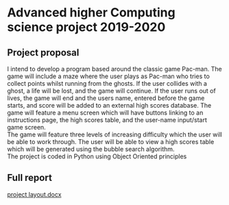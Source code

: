 # Advanced higher Computing science project 2019-2020
## Project proposal 
I intend to develop a program based around the classic game Pac-man. The game will include a maze where the user plays as Pac-man who tries to collect points whilst running from the ghosts. If the user collides with a ghost, a life will be lost, and the game will continue. If the user runs out of lives, the game will end and the users name, entered before the game starts, and score will be added to an external high scores database. The game will feature a menu screen which will have buttons linking to an instructions page, the high scores table, and the user-name input/start game screen. </br>
The game will feature three levels of increasing difficulty which the user will be able to work through. The user will be able to view a high scores table which will be generated using the bubble search algorithm.</br>
The project is coded in Python using Object Oriented principles</br>

## Full report
[project layout.docx](https://github.com/emmapetrie8/AH_Pacman_game/files/8798353/project.layout.docx)
